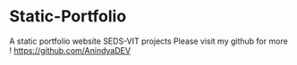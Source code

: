 # Static-Portfolio
A static portfolio website SEDS-VIT projects
Please visit my github for more !
https://github.com/AnindyaDEV
